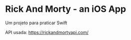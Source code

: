 # Rick And Morty - an iOS App
Um projeto para praticar Swift

API usada: https://rickandmortyapi.com/
